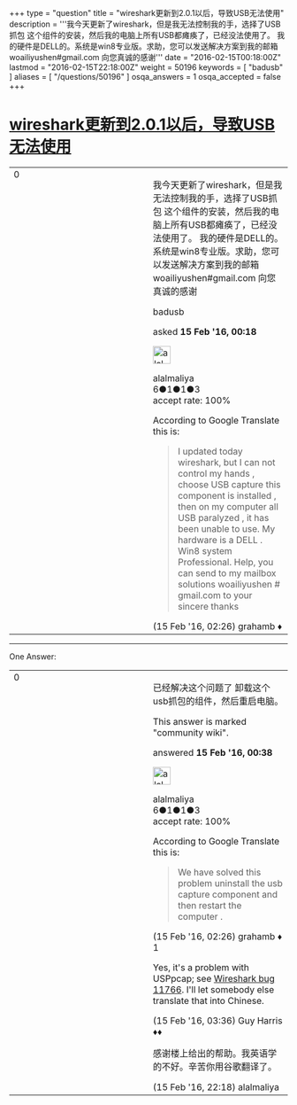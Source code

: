 +++
type = "question"
title = "wireshark更新到2.0.1以后，导致USB无法使用"
description = '''我今天更新了wireshark，但是我无法控制我的手，选择了USB抓包 这个组件的安装，然后我的电脑上所有USB都瘫痪了，已经没法使用了。 我的硬件是DELL的。系统是win8专业版。求助，您可以发送解决方案到我的邮箱woailiyushen#gmail.com 向您真诚的感谢'''
date = "2016-02-15T00:18:00Z"
lastmod = "2016-02-15T22:18:00Z"
weight = 50196
keywords = [ "badusb" ]
aliases = [ "/questions/50196" ]
osqa_answers = 1
osqa_accepted = false
+++

<div class="headNormal">

# [wireshark更新到2.0.1以后，导致USB无法使用](/questions/50196/wireshark201usb)

</div>

<div id="main-body">

<div id="askform">

<table id="question-table" style="width:100%;"><colgroup><col style="width: 50%" /><col style="width: 50%" /></colgroup><tbody><tr class="odd"><td style="width: 30px; vertical-align: top"><div class="vote-buttons"><span id="post-50196-upvote" class="ajax-command post-vote up" rel="nofollow" title="I like this post (click again to cancel)"> </span><div id="post-50196-score" class="post-score" title="current number of votes">0</div><span id="post-50196-downvote" class="ajax-command post-vote down" rel="nofollow" title="I dont like this post (click again to cancel)"> </span> <span id="favorite-mark" class="ajax-command favorite-mark" rel="nofollow" title="mark/unmark this question as favorite (click again to cancel)"> </span><div id="favorite-count" class="favorite-count"></div></div></td><td><div id="item-right"><div class="question-body"><p>我今天更新了wireshark，但是我无法控制我的手，选择了USB抓包 这个组件的安装，然后我的电脑上所有USB都瘫痪了，已经没法使用了。 我的硬件是DELL的。系统是win8专业版。求助，您可以发送解决方案到我的邮箱woailiyushen#gmail.com 向您真诚的感谢</p></div><div id="question-tags" class="tags-container tags"><span class="post-tag tag-link-badusb" rel="tag" title="see questions tagged &#39;badusb&#39;">badusb</span></div><div id="question-controls" class="post-controls"></div><div class="post-update-info-container"><div class="post-update-info post-update-info-user"><p>asked <strong>15 Feb '16, 00:18</strong></p><img src="https://secure.gravatar.com/avatar/f08de33782d28e48e1e1717073f7a3d3?s=32&amp;d=identicon&amp;r=g" class="gravatar" width="32" height="32" alt="alalmaliya&#39;s gravatar image" /><p><span>alalmaliya</span><br />
<span class="score" title="6 reputation points">6</span><span title="1 badges"><span class="badge1">●</span><span class="badgecount">1</span></span><span title="1 badges"><span class="silver">●</span><span class="badgecount">1</span></span><span title="3 badges"><span class="bronze">●</span><span class="badgecount">3</span></span><br />
<span class="accept_rate" title="Rate of the user&#39;s accepted answers">accept rate:</span> <span title="alalmaliya has one accepted answer">100%</span></p></div></div><div id="comments-container-50196" class="comments-container"><span id="50206"></span><div id="comment-50206" class="comment"><div id="post-50206-score" class="comment-score"></div><div class="comment-text"><p>According to Google Translate this is:</p><blockquote>I updated today wireshark, but I can not control my hands , choose USB capture this component is installed , then on my computer all USB paralyzed , it has been unable to use. My hardware is a DELL . Win8 system Professional. Help, you can send to my mailbox solutions woailiyushen # gmail.com to your sincere thanks</blockquote></div><div id="comment-50206-info" class="comment-info"><span class="comment-age">(15 Feb '16, 02:26)</span> <span class="comment-user userinfo">grahamb ♦</span></div></div></div><div id="comment-tools-50196" class="comment-tools"></div><div class="clear"></div><div id="comment-50196-form-container" class="comment-form-container"></div><div class="clear"></div></div></td></tr></tbody></table>

------------------------------------------------------------------------

<div class="tabBar">

<span id="sort-top"></span>

<div class="headQuestions">

One Answer:

</div>

</div>

<span id="50198"></span>

<div id="answer-container-50198" class="answer accepted-answer answered-by-owner">

<table style="width:100%;"><colgroup><col style="width: 50%" /><col style="width: 50%" /></colgroup><tbody><tr class="odd"><td style="width: 30px; vertical-align: top"><div class="vote-buttons"><span id="post-50198-upvote" class="ajax-command post-vote up" rel="nofollow" title="I like this post (click again to cancel)"> </span><div id="post-50198-score" class="post-score" title="current number of votes">0</div><span id="post-50198-downvote" class="ajax-command post-vote down" rel="nofollow" title="I dont like this post (click again to cancel)"> </span> <span class="accept-answer on" rel="nofollow" title="alalmaliya has selected this answer as the correct answer"> </span></div></td><td><div class="item-right"><div class="answer-body"><p>已经解决这个问题了 卸载这个usb抓包的组件，然后重启电脑。</p></div><div class="answer-controls post-controls"><div class="community-wiki">This answer is marked "community wiki".</div></div><div class="post-update-info-container"><div class="post-update-info post-update-info-user"><p>answered <strong>15 Feb '16, 00:38</strong></p><img src="https://secure.gravatar.com/avatar/f08de33782d28e48e1e1717073f7a3d3?s=32&amp;d=identicon&amp;r=g" class="gravatar" width="32" height="32" alt="alalmaliya&#39;s gravatar image" /><p><span>alalmaliya</span><br />
<span class="score" title="6 reputation points">6</span><span title="1 badges"><span class="badge1">●</span><span class="badgecount">1</span></span><span title="1 badges"><span class="silver">●</span><span class="badgecount">1</span></span><span title="3 badges"><span class="bronze">●</span><span class="badgecount">3</span></span><br />
<span class="accept_rate" title="Rate of the user&#39;s accepted answers">accept rate:</span> <span title="alalmaliya has one accepted answer">100%</span></p></div></div><div id="comments-container-50198" class="comments-container"><span id="50205"></span><div id="comment-50205" class="comment"><div id="post-50205-score" class="comment-score"></div><div class="comment-text"><p>According to Google Translate this is:</p><blockquote>We have solved this problem uninstall the usb capture component and then restart the computer .</blockquote></div><div id="comment-50205-info" class="comment-info"><span class="comment-age">(15 Feb '16, 02:26)</span> <span class="comment-user userinfo">grahamb ♦</span></div></div><span id="50208"></span><div id="comment-50208" class="comment"><div id="post-50208-score" class="comment-score">1</div><div class="comment-text"><p>Yes, it's a problem with USPpcap; see <a href="https://bugs.wireshark.org/bugzilla/show_bug.cgi?id=11766">Wireshark bug 11766</a>. I'll let somebody else translate that into Chinese.</p></div><div id="comment-50208-info" class="comment-info"><span class="comment-age">(15 Feb '16, 03:36)</span> <span class="comment-user userinfo">Guy Harris ♦♦</span></div></div><span id="50225"></span><div id="comment-50225" class="comment"><div id="post-50225-score" class="comment-score"></div><div class="comment-text"><p>感谢楼上给出的帮助。我英语学的不好。辛苦你用谷歌翻译了。</p></div><div id="comment-50225-info" class="comment-info"><span class="comment-age">(15 Feb '16, 22:18)</span> <span class="comment-user userinfo">alalmaliya</span></div></div></div><div id="comment-tools-50198" class="comment-tools"></div><div class="clear"></div><div id="comment-50198-form-container" class="comment-form-container"></div><div class="clear"></div></div></td></tr></tbody></table>

</div>

<div class="paginator-container-left">

</div>

</div>

</div>

